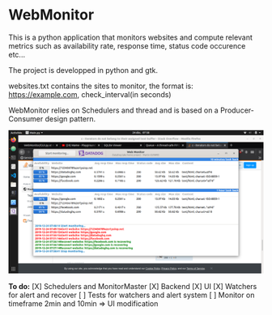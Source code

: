 # WebMonitor

This is a python application that monitors websites and compute relevant
metrics such as availability rate, response time, status code occurence etc...

The project is developped in python and gtk.

websites.txt contains the sites to monitor, the format is:
https://example.com, check_interval(in seconds)

WebMonitor relies on Schedulers and thread and is based on a Producer-Consumer
design pattern.

<img src='example.png'>

**To do:**
[X] Schedulers and MonitorMaster
[X] Backend
[X] UI
[X] Watchers for alert and recover
[ ] Tests for watchers and alert system
[ ] Monitor on timeframe 2min and 10min => UI modification
